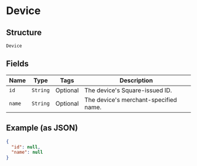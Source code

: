 
# Device

## Structure

`Device`

## Fields

| Name | Type | Tags | Description |
|  --- | --- | --- | --- |
| `id` | `String` | Optional | The device's Square-issued ID. |
| `name` | `String` | Optional | The device's merchant-specified name. |

## Example (as JSON)

```json
{
  "id": null,
  "name": null
}
```

